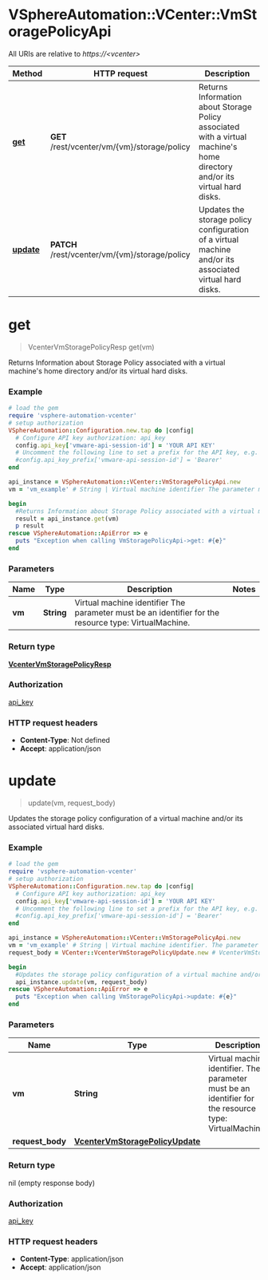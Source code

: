 # VSphereAutomation::VCenter::VmStoragePolicyApi

All URIs are relative to *https://&lt;vcenter&gt;*

Method | HTTP request | Description
------------- | ------------- | -------------
[**get**](VmStoragePolicyApi.md#get) | **GET** /rest/vcenter/vm/{vm}/storage/policy | Returns Information about Storage Policy associated with a virtual machine&#39;s home directory and/or its virtual hard disks.
[**update**](VmStoragePolicyApi.md#update) | **PATCH** /rest/vcenter/vm/{vm}/storage/policy | Updates the storage policy configuration of a virtual machine and/or its associated virtual hard disks.


# **get**
> VcenterVmStoragePolicyResp get(vm)

Returns Information about Storage Policy associated with a virtual machine's home directory and/or its virtual hard disks.

### Example
```ruby
# load the gem
require 'vsphere-automation-vcenter'
# setup authorization
VSphereAutomation::Configuration.new.tap do |config|
  # Configure API key authorization: api_key
  config.api_key['vmware-api-session-id'] = 'YOUR API KEY'
  # Uncomment the following line to set a prefix for the API key, e.g. 'Bearer' (defaults to nil)
  #config.api_key_prefix['vmware-api-session-id'] = 'Bearer'
end

api_instance = VSphereAutomation::VCenter::VmStoragePolicyApi.new
vm = 'vm_example' # String | Virtual machine identifier The parameter must be an identifier for the resource type: VirtualMachine.

begin
  #Returns Information about Storage Policy associated with a virtual machine's home directory and/or its virtual hard disks.
  result = api_instance.get(vm)
  p result
rescue VSphereAutomation::ApiError => e
  puts "Exception when calling VmStoragePolicyApi->get: #{e}"
end
```

### Parameters

Name | Type | Description  | Notes
------------- | ------------- | ------------- | -------------
 **vm** | **String**| Virtual machine identifier The parameter must be an identifier for the resource type: VirtualMachine. | 

### Return type

[**VcenterVmStoragePolicyResp**](VcenterVmStoragePolicyResp.md)

### Authorization

[api_key](../README.md#api_key)

### HTTP request headers

 - **Content-Type**: Not defined
 - **Accept**: application/json



# **update**
> update(vm, request_body)

Updates the storage policy configuration of a virtual machine and/or its associated virtual hard disks.

### Example
```ruby
# load the gem
require 'vsphere-automation-vcenter'
# setup authorization
VSphereAutomation::Configuration.new.tap do |config|
  # Configure API key authorization: api_key
  config.api_key['vmware-api-session-id'] = 'YOUR API KEY'
  # Uncomment the following line to set a prefix for the API key, e.g. 'Bearer' (defaults to nil)
  #config.api_key_prefix['vmware-api-session-id'] = 'Bearer'
end

api_instance = VSphereAutomation::VCenter::VmStoragePolicyApi.new
vm = 'vm_example' # String | Virtual machine identifier. The parameter must be an identifier for the resource type: VirtualMachine.
request_body = VCenter::VcenterVmStoragePolicyUpdate.new # VcenterVmStoragePolicyUpdate | 

begin
  #Updates the storage policy configuration of a virtual machine and/or its associated virtual hard disks.
  api_instance.update(vm, request_body)
rescue VSphereAutomation::ApiError => e
  puts "Exception when calling VmStoragePolicyApi->update: #{e}"
end
```

### Parameters

Name | Type | Description  | Notes
------------- | ------------- | ------------- | -------------
 **vm** | **String**| Virtual machine identifier. The parameter must be an identifier for the resource type: VirtualMachine. | 
 **request_body** | [**VcenterVmStoragePolicyUpdate**](VcenterVmStoragePolicyUpdate.md)|  | 

### Return type

nil (empty response body)

### Authorization

[api_key](../README.md#api_key)

### HTTP request headers

 - **Content-Type**: application/json
 - **Accept**: application/json



